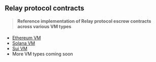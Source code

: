 ## Relay protocol contracts

> #### Reference implementation of Relay protocol escrow contracts across various VM types

- [Ethereum VM](./packages/ethereum-vm/)
- [Solana VM](./packages/solana-vm/)
- [Sui VM](./packages/suim-vm/)
- More VM types coming soon
